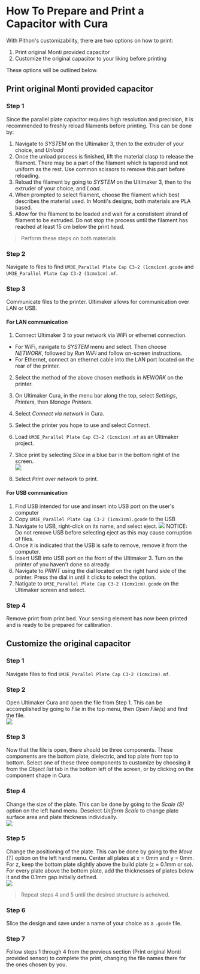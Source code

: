 # How To Prepare and Print a Capacitor with Cura
With Pithon's customizability, there are two options on how to print:
1. Print original Monti provided capacitor
2. Customize the original capacitor to your liking before printing

These options will be outlined below.
## Print original Monti provided capacitor
### Step 1
Since the parallel plate capacitor requires high resolution and precision, it is recommended to freshly reload filaments before printing. This can be done by:
1. Navigate to *SYSTEM* on the Ultimaker 3, then to the extruder of your choice, and *Unload*
2. Once the unload process is finished, lift the material clasp to release the filament. There may be a part of the filament which is tapered and not uniform as the rest. Use common scissors to remove this part before reloading.
3. Reload the filament by going to *SYSTEM* on the Ultimaker 3, then to the extruder of your choice, and *Load*.
4. When prompted to select filament, choose the filament which best describes the material used. In Monti's designs, both materials are PLA based.
5. Allow for the filament to be loaded and wait for a constistent strand of filament to be extruded. Do not stop the process until the filament has reached at least 15 cm below the print head.

> Perform these steps on both materials

### Step 2
Navigate to files to find `UM3E_Parallel Plate Cap C3-2 (1cmx1cm).gcode` and `UM3E_Parallel Plate Cap C3-2 (1cmx1cm).mf`.
### Step 3
Communicate files to the printer. Ultimaker allows for communication over LAN or USB.
#### For LAN communication
1. Connect Ultimaker 3 to your network via WiFi or ethernet connection.
- For WiFi, navigate to *SYSTEM* menu and select. Then choose *NETWORK*, followed by *Run WiFi* and follow on-screen instructions.
- For Ethernet, connect an ethernet cable into the LAN port located on the rear of the printer.
2. Select the method of the above chosen methods in *NEWORK* on the printer.
3. On Ultimaker Cura, in the menu bar along the top, select *Settings*, *Printers*, then *Manage Printers*.
4. Select *Connect via network* in Cura.
5. Select the printer you hope to use and select *Connect*.
6. Load `UM3E_Parallel Plate Cap C3-2 (1cmx1cm).mf` as an Ultimaker project.
7. Slice print by selecting *Slice* in a blue bar in the bottom right of the screen. \
![](https://raw.githubusercontent.com/keeganmjgreen/3D-Printed-Sensors-Manual-Demo/main/img/Cura%20for%20Capacitors/Slice.JPG)

8. Select *Print over network* to print.

#### For USB communication
1. Find USB intended for use and insert into USB port on the user's computer
2. Copy `UM3E_Parallel Plate Cap C3-2 (1cmx1cm).gcode` to the USB
3. Navigate to USB, right-click on its name, and select eject. 
![](https://raw.githubusercontent.com/keeganmjgreen/3D-Printed-Sensors-Manual-Demo/main/img/Safety/ANSI_Notice_Header_-_1998.svg)
NOTICE: Do not remove USB before selecting eject as this may cause corruption of files.
4. Once it is indicated that the USB is safe to remove, remove it from the computer.
5. Insert USB into USB port on the front of the Ultimaker 3. Turn on the printer of you haven't done so already.
6. Navigate to *PRINT* using the dial located on the right hand side of the printer. Press the dial in until it clicks to select the option.
7. Natigate to `UM3E_Parallel Plate Cap C3-2 (1cmx1cm).gcode` on the Ultimaker screen and select.

### Step 4
Remove print from print bed. Your sensing element has now been printed and is ready to be prepared for calibration.
## Customize the original capacitor
### Step 1
Navigate files to find `UM3E_Parallel Plate Cap C3-2 (1cmx1cm).mf`.

### Step 2
Open Ultimaker Cura and open the file from Step 1. This can be accomplished by going to *File* in the top menu, then *Open File(s)* and find the file. \
![](https://raw.githubusercontent.com/keeganmjgreen/3D-Printed-Sensors-Manual-Demo/main/img/Cura%20for%20Capacitors/Step%202%20for%20customize.JPG)

### Step 3
Now that the file is open, there should be three components. These components are the bottom plate, dielectric, and top plate from top to bottom. Select one of these three components to customize by choosing it from the *Object list* tab in the bottom left of the screen, or by clicking on the component shape in Cura.

### Step 4
Change the size of the plate. This can be done by going to the *Scale (S)* option on the left hand menu. Deselect *Uniform Scale* to change plate surface area and plate thickness individually. \
![](https://raw.githubusercontent.com/keeganmjgreen/3D-Printed-Sensors-Manual-Demo/main/img/Cura%20for%20Capacitors/Scale%20Change.JPG)

### Step 5
Change the positioning of the plate. This can be done by going to the *Move (T)* option on the left hand menu. Center all plates at x = 0mm and y = 0mm. For z, keep the bottom plate slightly above the build plate (z = 0.1mm or so). For every plate above the bottom plate, add the thicknesses of plates below it and the 0.1mm gap initially defined. \
![](https://raw.githubusercontent.com/keeganmjgreen/3D-Printed-Sensors-Manual-Demo/main/img/Cura%20for%20Capacitors/Position%20Change.JPG)

>Repeat steps 4 and 5 until the desired structure is acheived.

### Step 6
Slice the design and save under a name of your choice as a `.gcode` file.

### Step 7
Follow steps 1 through 4 from the previous section (Print original Monti provided sensor) to complete the print, changing the file names there for the ones chosen by you. 